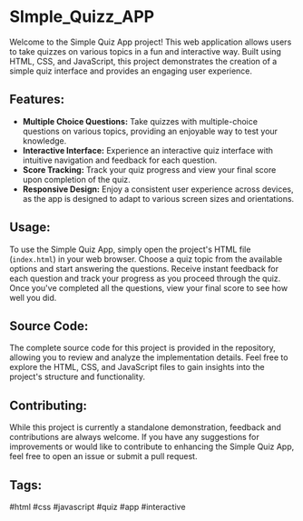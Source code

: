 # SImple_Quizz_APP

Welcome to the Simple Quiz App project! This web application allows users to take quizzes on various topics in a fun and interactive way. Built using HTML, CSS, and JavaScript, this project demonstrates the creation of a simple quiz interface and provides an engaging user experience.

## Features:

- **Multiple Choice Questions:** Take quizzes with multiple-choice questions on various topics, providing an enjoyable way to test your knowledge.
- **Interactive Interface:** Experience an interactive quiz interface with intuitive navigation and feedback for each question.
- **Score Tracking:** Track your quiz progress and view your final score upon completion of the quiz.
- **Responsive Design:** Enjoy a consistent user experience across devices, as the app is designed to adapt to various screen sizes and orientations.

## Usage:

To use the Simple Quiz App, simply open the project's HTML file (`index.html`) in your web browser. Choose a quiz topic from the available options and start answering the questions. Receive instant feedback for each question and track your progress as you proceed through the quiz. Once you've completed all the questions, view your final score to see how well you did.

## Source Code:

The complete source code for this project is provided in the repository, allowing you to review and analyze the implementation details. Feel free to explore the HTML, CSS, and JavaScript files to gain insights into the project's structure and functionality.

## Contributing:

While this project is currently a standalone demonstration, feedback and contributions are always welcome. If you have any suggestions for improvements or would like to contribute to enhancing the Simple Quiz App, feel free to open an issue or submit a pull request.

## Tags:

#html #css #javascript #quiz #app #interactive
